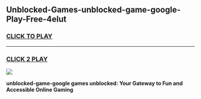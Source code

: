 
## Unblocked-Games-unblocked-game-google-Play-Free-4elut
<h3>
<a href="https://premium76.site?title=unblocked-game-google&ref=21A">CLICK TO PLAY</a></h3>
<hr>

<h3>
<a href="https://premium76.site?title=unblocked-game-google&ref=21A">CLICK 2 PLAY</a>
  
</h3>

<a href="https://premium76.site?title=unblocked-game-google&ref=21A"><img src="https://clearcache.store/games.png"></a>


**unblocked-game-google games unblocked: Your Gateway to Fun and Accessible Online Gaming**
